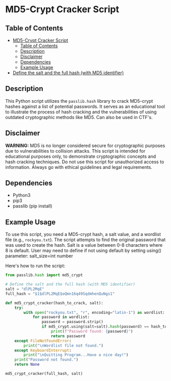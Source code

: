 # MD5-Crypt Cracker Script

## Table of Contents
- [MD5-Crypt Cracker Script](#md5-crypt-cracker-script)
  - [Table of Contents](#table-of-contents)
  - [Description](#description)
  - [Disclaimer](#disclaimer)
  - [Dependencies](#dependencies)
  - [Example Usage](#example-usage)
- [Define the salt and the full hash (with MD5 identifier)](#define-the-salt-and-the-full-hash-with-md5-identifier)


## Description
This Python script utilizes the `passlib.hash` library to crack MD5-crypt hashes against a list of potential passwords. It serves as an educational tool to illustrate the process of hash cracking and the vulnerabilities of using outdated cryptographic methods like MD5. Can also be used in CTF's.

## Disclaimer
**WARNING:** MD5 is no longer considered secure for cryptographic purposes due to vulnerabilities to collision attacks. This script is intended for educational purposes only, to demonstrate cryptographic concepts and hash cracking techniques. Do not use this script for unauthorized access to information. Always go with ethical guidelines and legal requirements.

## Dependencies
- Python3
- pip3
- passlib (pip install) 

## Example Usage
To use this script, you need a MD5-crypt hash, a salt value, and a wordlist file (e.g., `rockyou.txt`). The script attempts to find the original password that was used to create the hash.
Salt is a value between 0-8 characters where 8 is default. User may need to define if not using default by setting using() parameter: salt_size=int number

Here's how to run the script:

```python
from passlib.hash import md5_crypt

# Define the salt and the full hash (with MD5 identifier)
salt = "dlPL2MqE"
full_hash = "$1$dlPL2MqE$oQmn16q49SqdmhenQuNgs1"

def md5_crypt_cracker(hash_to_crack, salt):
    try:
        with open("rockyou.txt", "r", encoding="latin-1") as wordlist:
            for password in wordlist:
                password = password.strip()
                if md5_crypt.using(salt=salt).hash(password) == hash_to_crack:
                    print(f"Password found: {password}")
                    return password
    except FileNotFoundError:
        print("\nWordlist file not found.")
    except KeyboardInterrupt:
        print("\nQuitting Program...Have a nice day!")
    print("Password not found.")
    return None

md5_crypt_cracker(full_hash, salt)
